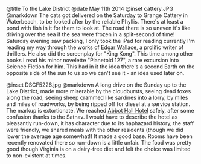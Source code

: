 @title		To the Lake District
@date		May 11th 2014
@inset		cattery.JPG
@markdown
The cats got delivered on the Saturday to Grange Cattery in Waterbeach, to be looked
after by the reliable Phyllis.  There's at least a pond with fish in it for them to look at.  The road
there is so uneven it's like driving over the sea if the sea were frozen in a split-second
of time!  Saturday evening saw packing, I only took the iPad for reading currently I'm reading
my way through the works of [Edgar Wallace](http://www.edgarwallace.org), a prolific writer
of thrillers.  He also did the screenplay for "King Kong".  This time among other books I read his minor
novelette "Planetoid 127", a rare excursion into Science Fiction for him.  This had in it
the idea there's a second Earth on the opposite side of the sun to us so we can't see it -
an idea used later on.

@inset		DSCF5226.jpg
@markdown
A long drive on the Sunday up to the Lake District, made more miserable by the cloudbursts, seeing dead
foxes along the road, seeing sheep crammed like sardines into a lorry, by miles and miles of
roadworks, by being ripped off for diesel at a service station.  The markup is extortionate.
We reached [Abbot Hall Hotel](https://www.christianguild.co.uk/abbothall/index.php)
safely, after some confusion thanks to the Satnav.  I would have to describe the hotel as
pleasantly run-down, it has character due to its haphazard history, the staff were friendly,
we shared meals with the other residents (though we did lower the average age somewhat!)
It made a good base.  Rooms have been recently renovated there so run-down is a little
unfair.  The food was pretty good though Virginia is on a dairy-free diet and felt the choice
was limited to non-existent at times.
